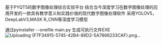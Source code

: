 基于PYQT5的数字图像处理综合实验平台
结合当今深度学习在数字图像处理的应用开发的一款具有教学意义和实践价值的现代数字图像处理软件
采用YOLOV5，DeepLabV3,MASK R_CNN等深度学习模型

通过pyinstaller --onefile main.py 生成可执行文件EXE
![Uploading {F7F34915-5745-42B4-89D2-5A7866233CAF}.png…]()
